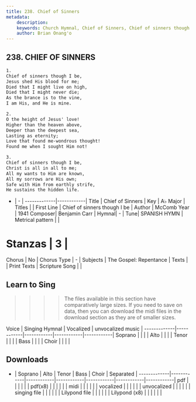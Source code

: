 ```yaml
---
title: 238. Chief of Sinners
metadata:
    description: 
    keywords: Church Hymnal, Chief of Sinners, Chief of sinners though I be, 
    author: Brian Onang'o
---
```



## 238. CHIEF OF SINNERS

```txt
1.
Chief of sinners though I be,
Jesus shed His blood for me;
Died that I might live on high,
Died that I might never die;
As the brance is to the vine,
I am His, and He is mine.

2.
O the height of Jesus' love!
Higher than the heaven above,
Deeper than the deepest sea,
Lasting as eternity;
Love that found me-wondrous thought!
Found me when I sought Him not!

3.
Chief of sinners though I be,
Christ is all in all to me;
All my wants to Him are known,
All my sorrows are His own;
Safe with Him from earthly strife,
He sustains the hidden life. 

```

- |   -  |
-------------|------------|
Title | Chief of Sinners |
Key | A♭ Major |
Titles |  |
First Line | Chief of sinners though I be |
Author | McComb
Year | 1941
Composer| Benjamin Carr |
Hymnal|  - |
Tune| SPANISH HYMN |
Metrical pattern | |
# Stanzas | 3 |
Chorus | No |
Chorus Type | - |
Subjects | The Gospel: Repentance |
Texts |  |
Print Texts | 
Scripture Song |  |
  
## Learn to Sing

>>>> The files available in this section have comparatively large sizes. If you need to save on data, then you can download the midi files in the download section as they are of smaller sizes.

Voice |  Singing Hymnal | Vocalized | unvocalized music |
-------------|------------|------------|------------|------------|
Soprano | | | |
Alto | | | |
Tenor | | | |
Bass | | | |
Choir | | | |

## Downloads

- |  Soprano | Alto | Tenor | Bass | Choir | Separated |
-------------|------------|------------|------------|------------|------------|------------|
pdf | | | | | |
pdf(x8) | | | | | |
midi | | | | | |
vocalized | | | | | |
unvocalized | | | | | |
singing file | | | | | |
Lilypond file | | | | | |
Lilypond (x8) | | | | | |
  